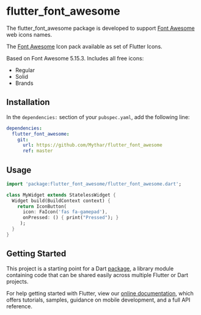 # flutter_font_awesome

The flutter_font_awesome package is developed to support [Font Awesome](https://fontawesome.com/icons) web icons names.  

The [Font Awesome](https://fontawesome.com/icons) Icon pack available as set of Flutter Icons.

Based on Font Awesome 5.15.3. Includes all free icons:

  * Regular
  * Solid
  * Brands

## Installation

In the `dependencies:` section of your `pubspec.yaml`, add the following line:

```yaml
dependencies:
  flutter_font_awesome:
    git:
      url: https://github.com/Mythar/flutter_font_awesome
      ref: master
```

## Usage

```dart
import 'package:flutter_font_awesome/flutter_font_awesome.dart';

class MyWidget extends StatelessWidget {
  Widget build(BuildContext context) {
    return IconButton(
      icon: FaIcon('fas fa-gamepad'),
      onPressed: () { print("Pressed"); }
     );
  }
}
```


## Getting Started

This project is a starting point for a Dart
[package](https://flutter.dev/developing-packages/),
a library module containing code that can be shared easily across
multiple Flutter or Dart projects.

For help getting started with Flutter, view our 
[online documentation](https://flutter.dev/docs), which offers tutorials, 
samples, guidance on mobile development, and a full API reference.
